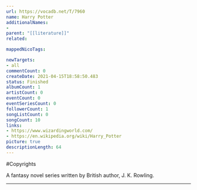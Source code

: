 ```yaml
---
url: https://vocadb.net/T/7960
name: Harry Potter
additionalNames: 
- 
parent: "[[literature]]"
related:

mappedNicoTags:

newTargets:
- all
commentCount: 0
createDate: 2021-04-15T18:58:50.483
status: Finished
albumCount: 1
artistCount: 0
eventCount: 0
eventSeriesCount: 0
followerCount: 1
songListCount: 0
songCount: 10
links: 
- https://www.wizardingworld.com/
- https://en.wikipedia.org/wiki/Harry_Potter
picture: true
descriptionLength: 64
---
```


#Copyrights

A fantasy novel series written by British author, J. K. Rowling.

---

